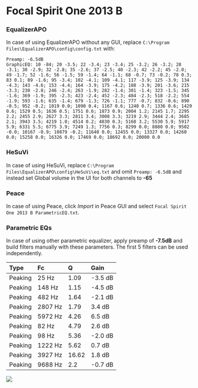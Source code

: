 # Focal Spirit One 2013 B

### EqualizerAPO
In case of using EqualizerAPO without any GUI, replace `C:\Program Files\EqualizerAPO\config\config.txt`
with:
```
Preamp: -6.5dB
GraphicEQ: 10 -84; 20 -3.5; 22 -3.4; 23 -3.4; 25 -3.2; 26 -3.2; 28 -3.1; 30 -2.9; 32 -2.8; 35 -2.6; 37 -2.5; 40 -2.3; 42 -2.2; 45 -2.0; 49 -1.7; 52 -1.6; 56 -1.5; 59 -1.4; 64 -1.1; 68 -0.7; 73 -0.2; 78 0.3; 83 0.1; 89 -1.6; 95 -3.4; 102 -4.1; 109 -4.1; 117 -3.9; 125 -3.9; 134 -4.3; 143 -4.6; 153 -4.4; 164 -3.9; 175 -4.2; 188 -3.9; 201 -3.6; 215 -3.3; 230 -2.8; 246 -2.4; 263 -1.9; 282 -1.4; 301 -1.4; 323 -1.5; 345 -1.6; 369 -1.9; 395 -2.3; 423 -2.4; 452 -2.3; 484 -2.3; 518 -2.2; 554 -1.9; 593 -1.6; 635 -1.4; 679 -1.3; 726 -1.1; 777 -0.7; 832 -0.6; 890 -0.5; 952 -0.2; 1019 0.0; 1090 0.4; 1167 0.6; 1248 0.7; 1336 0.6; 1429 0.6; 1529 0.5; 1636 0.5; 1751 0.6; 1873 0.9; 2004 1.2; 2145 1.7; 2295 2.2; 2455 2.9; 2627 3.3; 2811 3.4; 3008 3.3; 3219 2.9; 3444 2.4; 3685 2.1; 3943 3.5; 4219 1.0; 4514 0.2; 4830 0.3; 5168 3.2; 5530 5.9; 5917 5.9; 6331 5.5; 6775 3.9; 7249 1.3; 7756 0.3; 8299 0.0; 8880 0.0; 9502 -0.0; 10167 -0.9; 10879 -0.2; 11640 0.0; 12455 0.0; 13327 0.0; 14260 0.0; 15258 0.0; 16326 0.0; 17469 0.0; 18692 0.0; 20000 0.0
```

### HeSuVi
In case of using HeSuVi, replace `C:\Program Files\EqualizerAPO\config\HeSuVi\eq.txt` and omit `Preamp:
-6.5dB` and instead set Global volume in the UI for both channels to **-65**

### Peace
In case of using Peace, click *Import* in Peace GUI and select `Focal Spirit One 2013 B ParametricEQ.txt`.

### Parametric EQs
In case of using other parametric equalizer, apply preamp of **-7.5dB** and build filters manually with
these parameters. The first 5 filters can be used independently.

| Type    | Fc      |     Q | Gain    |
|:--------|:--------|:------|:--------|
| Peaking | 25 Hz   |  1.09 | -3.5 dB |
| Peaking | 148 Hz  |  1.15 | -4.5 dB |
| Peaking | 482 Hz  |  1.64 | -2.1 dB |
| Peaking | 2807 Hz |  1.79 | 3.4 dB  |
| Peaking | 5972 Hz |  4.26 | 6.5 dB  |
| Peaking | 82 Hz   |  4.79 | 2.6 dB  |
| Peaking | 98 Hz   |  5.36 | -2.0 dB |
| Peaking | 1222 Hz |  5.62 | 0.7 dB  |
| Peaking | 3927 Hz | 16.62 | 1.8 dB  |
| Peaking | 9688 Hz |  2.2  | -0.7 dB |

![](https://raw.githubusercontent.com/jaakkopasanen/AutoEq/master/results/innerfidelity/sbaf-serious/Focal%20Spirit%20One%202013%20B/Focal%20Spirit%20One%202013%20B.png)